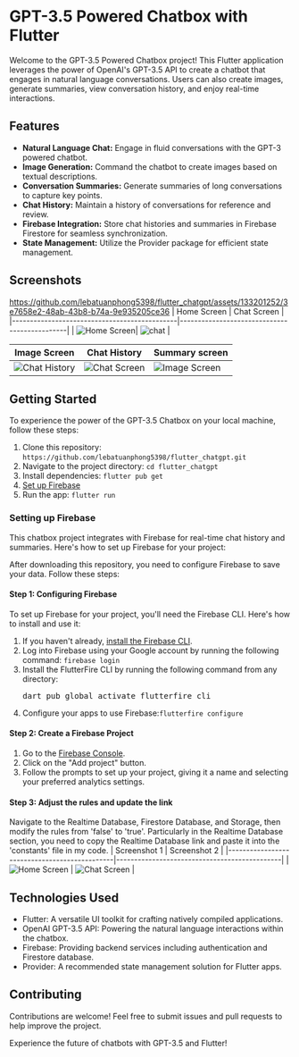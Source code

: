 # GPT-3.5 Powered Chatbox with Flutter

Welcome to the GPT-3.5 Powered Chatbox project! This Flutter application leverages the power of OpenAI's GPT-3.5 API to create a chatbot that engages in natural language conversations. Users can also create images, generate summaries, view conversation history, and enjoy real-time interactions.

## Features

- **Natural Language Chat:** Engage in fluid conversations with the GPT-3 powered chatbot.
- **Image Generation:** Command the chatbot to create images based on textual descriptions.
- **Conversation Summaries:** Generate summaries of long conversations to capture key points.
- **Chat History:** Maintain a history of conversations for reference and review.
- **Firebase Integration:** Store chat histories and summaries in Firebase Firestore for seamless synchronization.
- **State Management:** Utilize the Provider package for efficient state management.
## Screenshots
https://github.com/lebatuanphong5398/flutter_chatgpt/assets/133201252/3e7658e2-48ab-43b8-b74a-9e935205ce36
| Home Screen                                  | Chat Screen                                  |
|----------------------------------------------|----------------------------------------------|
| ![Home Screen](assets/screen/home_screen.jpg)| ![chat](assets/screen/chat.jpg)              |



| Image Screen                                 | Chat History                                 | Summary screen                                |
|----------------------------------------------|----------------------------------------------|----------------------------------------------|
|![Chat History](assets/screen/image.jpg)|     ![Chat Screen](assets/screen/chat_history.jpg) | ![Image Screen](assets/screen/summary.jpg)    |


## Getting Started

To experience the power of the GPT-3.5 Chatbox on your local machine, follow these steps:

1. Clone this repository: `https://github.com/lebatuanphong5398/flutter_chatgpt.git`
2. Navigate to the project directory: `cd flutter_chatgpt`
3. Install dependencies: `flutter pub get`
4. [Set up Firebase](#Setting-up-Firebase)
5. Run the app: `flutter run`
<a name="Setting-up-Firebase"></a>
### Setting up Firebase 

   This chatbox project integrates with Firebase for real-time chat history and summaries. Here's how to set up Firebase for your project:
   
   After downloading this repository, you need to configure Firebase to save your data. Follow these steps:

#### Step 1: Configuring Firebase

   To set up Firebase for your project, you'll need the Firebase CLI. Here's how to install and use it:
   1. If you haven't already, [install the Firebase CLI](https://firebase.google.com/docs/cli#setup_update_cli).
   2. Log into Firebase using your Google account by running the following command:
      `firebase login`
   3. Install the FlutterFire CLI by running the following command from any directory:
      <pre>dart pub global activate flutterfire_cli</pre>
   4. Configure your apps to use Firebase:`flutterfire configure`

#### Step 2: Create a Firebase Project

   1. Go to the [Firebase Console](https://console.firebase.google.com/).
   2. Click on the "Add project" button.
   3. Follow the prompts to set up your project, giving it a name and selecting your preferred analytics settings.

#### Step 3: Adjust the rules and update the link

   Navigate to the Realtime Database, Firestore Database, and Storage, then modify the rules from 'false' to 'true'. Particularly in the Realtime Database section, you need to copy the Realtime Database link and paste it into the 'constants' file in my code.
| Screenshot 1                                 | Screenshot 2                                 |
|----------------------------------------------|----------------------------------------------|
| ![Home Screen](assets/screen/RTDB.png)       | ![Chat Screen](assets/screen/linkRTDB.png)   | 




## Technologies Used

- Flutter: A versatile UI toolkit for crafting natively compiled applications.
- OpenAI GPT-3.5 API: Powering the natural language interactions within the chatbox.
- Firebase: Providing backend services including authentication and Firestore database.
- Provider: A recommended state management solution for Flutter apps.


## Contributing

Contributions are welcome! Feel free to submit issues and pull requests to help improve the project.

Experience the future of chatbots with GPT-3.5 and Flutter!

